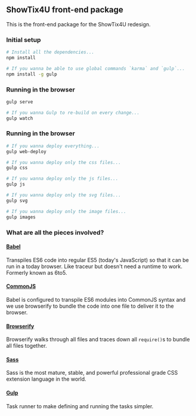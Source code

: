 ## ShowTix4U front-end package

This is the front-end package for the ShowTix4U redesign.


### Initial setup

```bash
# Install all the dependencies...
npm install

# If you wanna be able to use global commands `karma` and `gulp`...
npm install -g gulp
```

### Running in the browser
```bash
gulp serve

# If you wanna Gulp to re-build on every change...
gulp watch
```

### Running in the browser
```bash
# If you wanna deploy everything...
gulp web-deploy

# If you wanna deploy only the css files...
gulp css

# If you wanna deploy only the js files...
gulp js

# If you wanna deploy only the svg files...
gulp svg

# If you wanna deploy only the image files...
gulp images
```


### What are all the pieces involved?

#### [Babel]
Transpiles ES6 code into regular ES5 (today's JavaScript) so that it can be run in a today browser. Like traceur but doesn't need a runtime to work. Formerly known as 6to5.

#### [CommonJS]
Babel is configured to transpile ES6 modules into CommonJS syntax and we use browserify to bundle the code into one file to deliver it to the browser.

#### [Browserify]
Browserify walks through all files and traces down all `require()`s to bundle all files together.

#### [Sass]
Sass is the most mature, stable, and powerful professional grade CSS extension language in the world.

#### [Gulp]
Task runner to make defining and running the tasks simpler.

[ES6]: http://wiki.ecmascript.org/doku.php?id=harmony:specification_drafts
[Babel]: http://babeljs.io/
[CommonJS]: http://wiki.commonjs.org/wiki/CommonJS
[Browserify]: http://browserify.org/
[Sass]: http://sass-lang.com/
[Gulp]: http://gulpjs.com/


